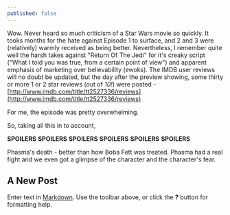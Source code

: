 ```yaml
---
published: false
---
```

Wow. Never heard so much criticism of a Star Wars movie so quickly. It tooks months for the hate against Episode 1 to surface, and 2 and 3 were (relatively) warmly received as being better. Nevertheless, I remember quite well the harsh takes against "Return Of The Jedi" for it's creaky script ("What I told you was true, from a certain point of view") and apparent emphasis of marketing over believability (ewoks). The IMDB user reviews will no doubt be updated, but the day after the preview showing, some thirty or more 1 or 2 star reviews (out of *10!*) were posted - [http://www.imdb.com/title/tt2527336/reviews](http://www.imdb.com/title/tt2527336/reviews)

For me, the episode was pretty overwhelming. 

So, taking all this in to account,  

**SPOILERS** **SPOILERS** **SPOILERS** **SPOILERS** **SPOILERS** **SPOILERS**

Phasma's death - better than how Boba Fett was treated. Phasma had a real fight and we even got a glimpse of the character  and the character's fear.


## A New Post

Enter text in [Markdown](http://daringfireball.net/projects/markdown/). Use the toolbar above, or click the **?** button for formatting help.
